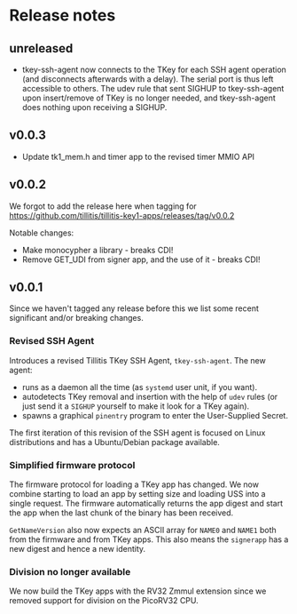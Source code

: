 # Release notes

## unreleased

- tkey-ssh-agent now connects to the TKey for each SSH agent operation
  (and disconnects afterwards with a delay). The serial port is thus
  left accessible to others. The udev rule that sent SIGHUP to
  tkey-ssh-agent upon insert/remove of TKey is no longer needed, and
  tkey-ssh-agent does nothing upon receiving a SIGHUP.

## v0.0.3

- Update tk1_mem.h and timer app to the revised timer MMIO API

## v0.0.2

We forgot to add the release here when tagging for
https://github.com/tillitis/tillitis-key1-apps/releases/tag/v0.0.2

Notable changes:

- Make monocypher a library - breaks CDI!
- Remove GET_UDI from signer app, and the use of it - breaks CDI!

## v0.0.1

Since we haven't tagged any release before this we list some recent
significant and/or breaking changes.

### Revised SSH Agent

Introduces a revised Tillitis TKey SSH Agent, `tkey-ssh-agent`. The
new agent:

- runs as a daemon all the time (as `systemd` user unit, if you want).
- autodetects TKey removal and insertion with the help of `udev` rules
  (or just send it a `SIGHUP` yourself to make it look for a TKey
  again).
- spawns a graphical `pinentry` program to enter the User-Supplied
  Secret.

The first iteration of this revision of the SSH agent is focused on
Linux distributions and has a Ubuntu/Debian package available.

### Simplified firmware protocol

The firmware protocol for loading a TKey app has changed. We now
combine starting to load an app by setting size and loading USS into a
single request. The firmware automatically returns the app digest and
start the app when the last chunk of the binary has been received.

`GetNameVersion` also now expects an ASCII array for `NAME0` and
`NAME1` both from the firmware and from TKey apps. This also means the
`signerapp` has a new digest and hence a new identity.

### Division no longer available

We now build the TKey apps with the RV32 Zmmul extension since we
removed support for division on the PicoRV32 CPU.
